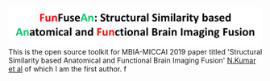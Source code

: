 ![GitHub Logo](/docs/logo.png)
This is the open source toolkit for MBIA-MICCAI 2019 paper titled 'Structural Similarity based Anatomical and Functional Brain Imaging Fusion' [N.Kumar et al](http://arxiv.org/abs/1908.03958) of which I am the first author. 
f
